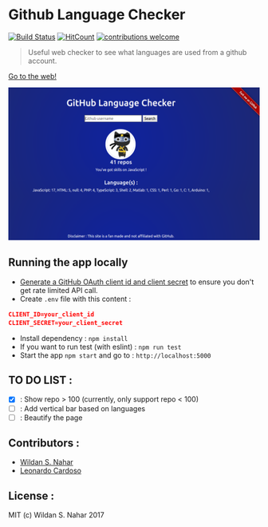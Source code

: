 # Github Language Checker

[![Build Status](https://travis-ci.org/wildan3105/github-langs.svg?branch=master)](https://travis-ci.org/wildan3105/github-langs) [![HitCount](http://hits.dwyl.com/wildan3105/github-langs.svg)](http://hits.dwyl.com/wildan3105/github-langs)  [![contributions welcome](https://img.shields.io/badge/contributions-welcome-brightgreen.svg?style=flat)](https://github.com/dwyl/esta/issues) 


> Useful web checker to see what languages are used from a github account.

[Go to the web!](https://githublangs.herokuapp.com)

![Screenshot](screenshot2.png)

## Running the app locally

* [Generate a GitHub OAuth client id and client secret](https://github.com/settings/applications/new) to ensure you don't get rate limited API call.
* Create `.env` file with this content :
```json
CLIENT_ID=your_client_id
CLIENT_SECRET=your_client_secret
```
* Install dependency : `npm install`
* If you want to run test (with eslint) : `npm run test`
* Start the app `npm start` and go to : `http://localhost:5000`

## TO DO LIST :
- [x] : Show repo > 100 (currently, only support repo < 100)
- [ ] : Add vertical bar based on languages
- [ ] : Beautify the page

## Contributors :
- [Wildan S. Nahar](https://github.com/wildan3105)
- [Leonardo Cardoso](https://github.com/Leocardoso94)

## License :

MIT (c) Wildan S. Nahar 2017
